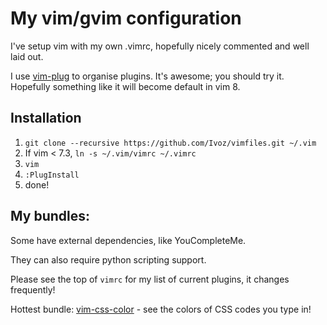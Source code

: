 My vim/gvim configuration
=========================

I've setup vim with my own .vimrc, hopefully nicely commented and well laid out.

I use [vim-plug](https://github.com/junegunn/vim-plug) to organise plugins.
It's awesome; you should try it.
Hopefully something like it will become default in vim 8.

Installation
------------

1. `git clone --recursive https://github.com/Ivoz/vimfiles.git ~/.vim`
2. If vim < 7.3, `ln -s ~/.vim/vimrc ~/.vimrc`
3. `vim`
4. `:PlugInstall`
5. done!

My bundles:
-----------

Some have external dependencies, like YouCompleteMe.

They can also require python scripting support.

Please see the top of `vimrc` for my list of current plugins,
it changes frequently!

Hottest bundle: [vim-css-color](https://github.com/ap/vim-css-color) - see the
colors of CSS codes you type in!
